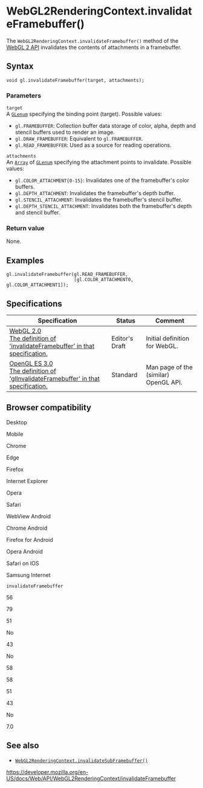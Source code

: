 WebGL2RenderingContext.invalidateFramebuffer()
==============================================

The `WebGL2RenderingContext.invalidateFramebuffer()` method of the [WebGL 2 API](../webgl_api) invalidates the contents of attachments in a framebuffer.

Syntax
------

    void gl.invalidateFramebuffer(target, attachments);

### Parameters

`target`  
A [`GLenum`](../webgl_api/types) specifying the binding point (target). Possible values:

-   `gl.FRAMEBUFFER`: Collection buffer data storage of color, alpha, depth and stencil buffers used to render an image.
-   `gl.DRAW_FRAMEBUFFER`: Equivalent to `gl.FRAMEBUFFER`.
-   `gl.READ_FRAMEBUFFER`: Used as a source for reading operations.

`attachments`  
An [`Array`](https://developer.mozilla.org/en-US/docs/Web/JavaScript/Reference/Global_Objects/Array) of [`GLenum`](../webgl_api/types) specifying the attachment points to invalidate. Possible values:

-   `gl.COLOR_ATTACHMENT{0-15}`: Invalidates one of the framebuffer's color buffers.
-   `gl.DEPTH_ATTACHMENT`: Invalidates the framebuffer's depth buffer.
-   `gl.STENCIL_ATTACHMENT`: Invalidates the framebuffer's stencil buffer.
-   `gl.DEPTH_STENCIL_ATTACHMENT`: Invalidates both the framebuffer's depth and stencil buffer.

### Return value

None.

Examples
--------

    gl.invalidateFramebuffer(gl.READ_FRAMEBUFFER,
                             [gl.COLOR_ATTACHMENT0, gl.COLOR_ATTACHMENT1]);

Specifications
--------------

<table><thead><tr class="header"><th>Specification</th><th>Status</th><th>Comment</th></tr></thead><tbody><tr class="odd"><td><a href="https://www.khronos.org/registry/webgl/specs/latest/2.0/#3.7.4">WebGL 2.0<br />
<span class="small">The definition of 'invalidateFramebuffer' in that specification.</span></a></td><td><span class="spec-ed">Editor's Draft</span></td><td>Initial definition for WebGL.</td></tr><tr class="even"><td><a href="https://www.khronos.org/opengles/sdk/docs/man3/html/glInvalidateFramebuffer.xhtml">OpenGL ES 3.0<br />
<span class="small">The definition of 'glInvalidateFramebuffer' in that specification.</span></a></td><td><span class="spec-standard">Standard</span></td><td>Man page of the (similar) OpenGL API.</td></tr></tbody></table>

Browser compatibility
---------------------

Desktop

Mobile

Chrome

Edge

Firefox

Internet Explorer

Opera

Safari

WebView Android

Chrome Android

Firefox for Android

Opera Android

Safari on IOS

Samsung Internet

`invalidateFramebuffer`

56

79

51

No

43

No

58

58

51

43

No

7.0

See also
--------

-   [`WebGL2RenderingContext.invalidateSubFramebuffer()`](invalidatesubframebuffer)

<a href="https://developer.mozilla.org/en-US/docs/Web/API/WebGL2RenderingContext/invalidateFramebuffer" class="_attribution-link">https://developer.mozilla.org/en-US/docs/Web/API/WebGL2RenderingContext/invalidateFramebuffer</a>
